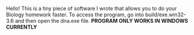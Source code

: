 Hello!
This is a tiny piece of software I wrote that allows you to do your Biology homework faster. To access the program, go into build/exe.win32-3.6 and then open the dna.exe file. **PROGRAM ONLY WORKS IN WINDOWS CURRENTLY**